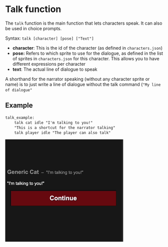 # Talk function

The `talk` function is the main function that lets characters speak. It can also be used in choice prompts.

Syntax: `talk [character] [pose] ["Text"]`

* **character**: This is the id of the character \(as defined in `characters.json`\)
* **pose:** Refers to which sprite to use for the dialogue, as defined in the list of sprites in `characters.json` for this character. This allows you to have different expressions per character
* **text**: The actual line of dialogue to speak

A shorthand for the narrator speaking \(without any character sprite or name\) is to just write a line of dialogue without the talk command \(`"My line of dialogue"`

## Example

```text
talk_example:
    talk cat idle "I'm talking to you!"
    "This is a shortcut for the narrator talking"
    talk player idle "The player can also talk"

```

![Talk example result](../.gitbook/assets/talk_example.gif)



